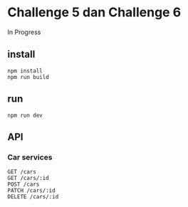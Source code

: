 # Challenge 5 dan Challenge 6

In Progress

## install
```
npm install
npm run build
```

## run
```
npm run dev
```

## API
### Car services
```
GET /cars
GET /cars/:id
POST /cars
PATCH /cars/:id
DELETE /cars/:id

```